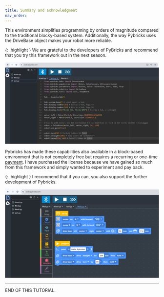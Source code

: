```yaml
---
title: Summary and acknowledgment
nav_order: 
---
```


This environment simplifies programming by orders of magnitude compared to the traditional blocky-based system. Additionally, the way Pybricks uses the DriveBase object makes your robot more reliable.

{: .highlight }
We are grateful to the developers of PyBricks and recommend that you try this framework out in the next season.

![image starter program](img/pybricks1.png)

Pybricks has made these capabilities also available in a block-based environment that is not completely free but requires a recurring or one-time [payment](https://pybricks.com/learn/intro/access). I have purchased the license because we have gained so much from this framework and simply wanted to experiment and pay back.

{: .highlight }
I recommend that if you can, you also support the further development of Pybricks.

![image block based IDE](img/pybricks2.png)

---
END OF THIS TUTORIAL.
